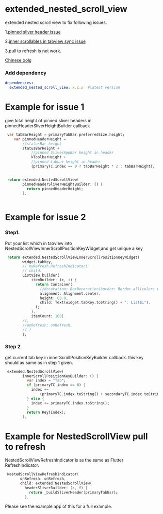 # extended_nested_scroll_view

extended nested scroll view to fix following issues.

1.[pinned sliver header issue](https://github.com/flutter/flutter/issues/22393)

2.[inner scrollables in tabview sync issue](https://github.com/flutter/flutter/issues/21868)

3.pull to refresh is not work.

[Chinese bolg]()

### Add dependency

```yaml
dependencies:
  extended_nested_scroll_view: x.x.x  #latest version
```


# Example for issue 1

give total height of pinned sliver headers in pinnedHeaderSliverHeightBuilder callback
``` dart
 var tabBarHeight = primaryTabBar.preferredSize.height;
    var pinnedHeaderHeight =
        //statusBar height
        statusBarHeight +
            //pinned SliverAppBar height in header
            kToolbarHeight +
            //pinned tabbar height in header
            (primaryTC.index == 0 ? tabBarHeight * 2 : tabBarHeight);
            

 return extended.NestedScrollView(
        pinnedHeaderSliverHeightBuilder: () {
          return pinnedHeaderHeight;
        },
       
```
# Example for issue 2

### Step1.

Put your list which in tabview into NestedScrollViewInnerScrollPositionKeyWidget,and get unique a key
``` dart
 return extended.NestedScrollViewInnerScrollPositionKeyWidget(
        widget.tabKey,
        // myRefresh.RefreshIndicator(
        // child:
        ListView.builder(
            itemBuilder: (c, i) {
              return Container(
                //decoration: BoxDecoration(border: Border.all(color: Colors.orange,width: 1.0)),
                alignment: Alignment.center,
                height: 60.0,
                child: Text(widget.tabKey.toString() + ": List$i"),
              );
            },
            itemCount: 100)
        //,
        //onRefresh: onRefresh,
        // )
        );
```
### Step 2

get current tab key in innerScrollPositionKeyBuilder callback. this key should as same as in step 1 given.
``` dart
 extended.NestedScrollView(
        innerScrollPositionKeyBuilder: () {
          var index = "Tab";
          if (primaryTC.index == 0) {
            index +=
                (primaryTC.index.toString() + secondaryTC.index.toString());
          } else {
            index += primaryTC.index.toString();
          }
          return Key(index);
        },
```
# Example for NestedScrollView pull to refresh

NestedScrollViewRefreshIndicator is as the same as Flutter RefreshIndicator.
``` dart
 NestedScrollViewRefreshIndicator(
       onRefresh: onRefresh,
       child: extended.NestedScrollView(
         headerSliverBuilder: (c, f) {
           return _buildSliverHeader(primaryTabBar);
         },
```
Please see the example app of this for a full example.
